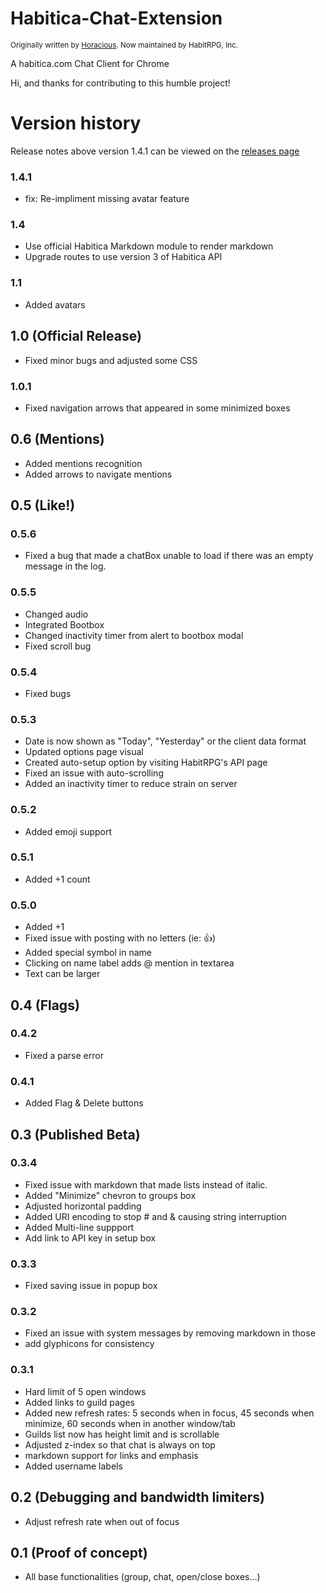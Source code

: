 # Habitica-Chat-Extension

<sup>Originally written by [Horacious](https://github.com/Horacious/). Now maintained by HabitRPG, Inc.</sup>

A habitica.com Chat Client for Chrome

Hi, and thanks for contributing to this humble project!

# Version history

Release notes above version 1.4.1 can be viewed on the [releases page](https://github.com/HabitRPG/habitica-chat-extension/releases)

### 1.4.1
* fix: Re-impliment missing avatar feature

### 1.4
* Use official Habitica Markdown module to render markdown
* Upgrade routes to use version 3 of Habitica API

### 1.1
* Added avatars

## 1.0 (Official Release)
* Fixed minor bugs and adjusted some CSS

### 1.0.1
* Fixed navigation arrows that appeared in some minimized boxes

## 0.6 (Mentions)
* Added mentions recognition
* Added arrows to navigate mentions

## 0.5 (Like!)
### 0.5.6
* Fixed a bug that made a chatBox unable to load if there was an empty message in the log.

### 0.5.5
* Changed audio
* Integrated Bootbox
* Changed inactivity timer from alert to bootbox modal
* Fixed scroll bug

### 0.5.4
* Fixed bugs

### 0.5.3
* Date is now shown as "Today", "Yesterday" or the client data format
* Updated options page visual
* Created auto-setup option by visiting HabitRPG's API page
* Fixed an issue with auto-scrolling
* Added an inactivity timer to reduce strain on server

### 0.5.2
* Added emoji support

### 0.5.1
* Added +1 count

### 0.5.0
* Added +1
* Fixed issue with posting with no letters (ie: :+1:)
* Added special symbol in name
* Clicking on name label adds @ mention in textarea
* Text can be larger

## 0.4 (Flags)
### 0.4.2
* Fixed a parse error

### 0.4.1
* Added Flag & Delete buttons

## 0.3 (Published Beta)
### 0.3.4
* Fixed issue with markdown that made lists instead of italic.
* Added "Minimize" chevron to groups box
* Adjusted horizontal padding
* Added URI encoding to stop # and & causing string interruption
* Added Multi-line suppport
* Add link to API key in setup box

### 0.3.3
* Fixed saving issue in popup box

### 0.3.2
* Fixed an issue with system messages by removing markdown in those
* add glyphicons for consistency

### 0.3.1	
* Hard limit of 5 open windows
* Added links to guild pages
* Added new refresh rates: 5 seconds when in focus, 45 seconds when minimize, 60 seconds when in another window/tab
* Guilds list now has height limit and is scrollable
* Adjusted z-index so that chat is always on top
* markdown support for links and emphasis
* Added username labels

## 0.2 (Debugging and bandwidth limiters)
* Adjust refresh rate when out of focus

## 0.1 (Proof of concept)
* All base functionalities (group, chat, open/close boxes...)

